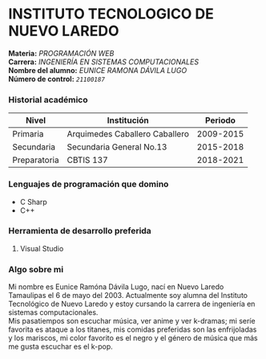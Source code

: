 # INSTITUTO TECNOLOGICO DE NUEVO LAREDO

**Materia:** *PROGRAMACIÓN WEB*  
**Carrera:** *INGENIERÍA EN SISTEMAS COMPUTACIONALES*  
**Nombre del alumno:** *EUNICE RAMONA DÁVILA LUGO*  
**Número de control:** *`21100187`*

### Historial académico 

| Nivel | Institución | Periodo |
|-------|-------------|---------|
|Primaria| Arquimedes Caballero Caballero|2009-2015|  
|Secundaria| Secundaria General No.13| 2015-2018|  
|Preparatoria| CBTIS 137 |  2018-2021 |  

### Lenguajes de programación que domino

- C Sharp
- C++  

### Herramienta de desarrollo preferida

1. Visual Studio  

### Algo sobre mi

Mi nombre es Eunice Ramóna Dávila Lugo, nací en Nuevo Laredo Tamaulipas el 6 de mayo del 2003. Actualmente soy alumna del Instituto Tecnológico de Nuevo Laredo y estoy cursando la carrera de ingeniería en sistemas computacionales.  
Mis pasatiempos son escuchar música, ver anime y ver k-dramas;
mi seríe favorita es ataque a los titanes, mis comidas preferidas son las enfrijoladas y los mariscos, mi color favorito es el negro y el género de música que más me gusta escuchar es el k-pop.
